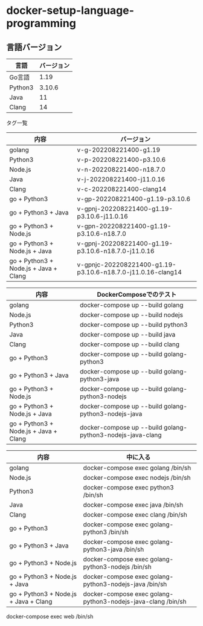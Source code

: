 # docker-setup-language-programming
## 言語バージョン

| 言語      | バージョン  |
|---------|--------|
| Go言語    | 1.19   |
| Python3 | 3.10.6 |
| Java    | 11     |
| Clang   | 14     |

タグ一覧

| 内容                                    | バージョン                                                       |
|---------------------------------------|-------------------------------------------------------------|
| golang                                | v-g-202208221400-g1.19                                      |
| Python3                               | v-p-202208221400-p3.10.6                                    |
| Node.js                               | v-n-202208221400-n18.7.0                                    |
| Java                                  | v-j-202208221400-j11.0.16                                   |
| Clang                                 | v-c-202208221400-clang14                                    |
| go + Python3                          | v-gp-202208221400-g1.19-p3.10.6                             |
| go + Python3 + Java                   | v-gpnj-202208221400-g1.19-p3.10.6-j11.0.16                  |
| go + Python3 + Node.js                | v-gpn-202208221400-g1.19-p3.10.6-n18.7.0                    |
| go + Python3 + Node.js + Java         | v-gpnj-202208221400-g1.19-p3.10.6-n18.7.0-j11.0.16          |
| go + Python3 + Node.js + Java + Clang | v-gpnjc-202208221400-g1.19-p3.10.6-n18.7.0-j11.0.16-clang14 |


| 内容                                    | DockerComposeでのテスト                                         |
|---------------------------------------|------------------------------------------------------------|
| golang                                | docker-compose up --build golang                           |
| Node.js                               | docker-compose up --build nodejs                           |
| Python3                               | docker-compose up --build python3                          |
| Java                                  | docker-compose up --build java                             |
| Clang                                 | docker-compose up --build clang                            |
| go + Python3                          | docker-compose up --build golang-python3                   |
| go + Python3 + Java                   | docker-compose up --build golang-python3-java              |
| go + Python3 + Node.js                | docker-compose up --build golang-python3-nodejs            |
| go + Python3 + Node.js + Java         | docker-compose up --build golang-python3-nodejs-java       |
| go + Python3 + Node.js + Java + Clang | docker-compose up --build golang-python3-nodejs-java-clang |


| 内容                                    | 中に入る                                                         |
|---------------------------------------|--------------------------------------------------------------|
| golang                                | docker-compose exec golang /bin/sh                           |
| Node.js                               | docker-compose exec nodejs /bin/sh                           |
| Python3                               | docker-compose exec python3 /bin/sh                          |
| Java                                  | docker-compose exec java /bin/sh                             |
| Clang                                 | docker-compose exec clang /bin/sh                            |
| go + Python3                          | docker-compose exec golang-python3 /bin/sh                   |
| go + Python3 + Java                   | docker-compose exec golang-python3-java /bin/sh              |
| go + Python3 + Node.js                | docker-compose exec golang-python3-nodejs /bin/sh            |
| go + Python3 + Node.js + Java         | docker-compose exec golang-python3-nodejs-java /bin/sh       |
| go + Python3 + Node.js + Java + Clang | docker-compose exec golang-python3-nodejs-java-clang /bin/sh |



docker-compose exec web /bin/sh





